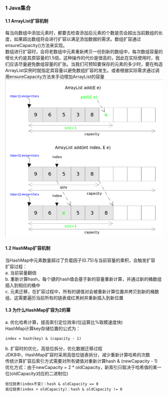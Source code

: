 ﻿### 1 Java集合
#### 1.1 ArrayList扩容机制
每当向数组中添加元素时，都要去检查添加后元素的个数是否会超出当前数组的长度，如果超出数组将会进行扩容以满足添加数据的需求。数组扩容通过ensureCapacity()方法来实现。
<br>
数组进行扩容时，会将老数组中元素重新拷贝一份到新的数组中，每次数组容量的增长大约是其原容量的1.5倍。这种操作的代价是很高的，因此在实际使用时，我们应该尽量避免数组容量的扩张。当我们可预知要保存的元素的多少时，要在构造ArrayList实例时就指定其容量以避免数组扩容的发生。或者根据实际需求通过调用ensureCapacity方法来手动增加ArrayList的容量
![ArrayList扩容机制](../pics/arrayList_add.png)

#### 1.2 HashMap扩容机制
当HashMap中元素数量超过了负载因子(0.75)与当前容量的乘积，会触发扩容
<br>
扩容过程：
<br>
a. 当前容量翻倍
<br>
b. 重新计算hash，每个键的hash值会基于新的容量重新计算，并通过新的桶数组插入到相应的桶中
<br>
c. 元素迁移，在扩容过程中，所有的键值对会被重新计算位置并拷贝到新的桶数组，这需要遍历当前所有的链表或红黑树并重新插入到新位置

#### 1.3 为什么HashMap扩容为2的幂
a. 优化哈希计算，提高索引定位效率(位运算比%取模速度快)
<br>
HashMap计算key存储位置的公式为：
```
index = hash(key) & (capacity - 1)
```
b. 扩容时的优化，高低位拆分，优化数据迁移过程
<br>
JDK8中，HashMap扩容时采用高低位链表拆分，减少重新计算哈希的次数
<br>
传统计算扩容后索引方式需要对所有键值对重新计算hash & (newCapacity - 1)
<br>
优化方式：由于newCapacity = 2 * oldCapacity，新索引只取决于哈希值的某一位(oldCapacity对应的二进制位)
```
低位链表(index不变)：hash & oldCapacity == 0
高位链表(index + oldCapacity)：hash & oldCapacity != 0
```